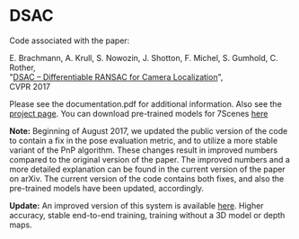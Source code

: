 # DSAC
Code associated with the paper:

E. Brachmann, A. Krull, S. Nowozin, J. Shotton, F. Michel, S. Gumhold, C. Rother,  
"[DSAC – Differentiable RANSAC for Camera Localization](https://arxiv.org/abs/1611.05705)",  
CVPR 2017

Please see the documentation.pdf for additional information. Also see the [project page](https://hci.iwr.uni-heidelberg.de/vislearn/research/scene-understanding/pose-estimation/#DSAC). You can download pre-trained models for 7Scenes [here](https://cloudstore.zih.tu-dresden.de/index.php/s/zvPvVD1b0M7EoVd/download)

**Note:** Beginning of August 2017, we updated the public version of the code to contain a fix in the pose evaluation metric, and to utilize a more stable variant of the PnP algorithm. These changes result in improved numbers compared to the original version of the paper. The improved numbers and a more detailed explanation can be found in the current version of the paper on arXiv. The current version of the code contains both fixes, and also the pre-trained models have been updated, accordingly.

**Update:** An improved version of this system is available [here](https://github.com/vislearn/LessMore). Higher accuracy, stable end-to-end training, training without a 3D model or depth maps. 
